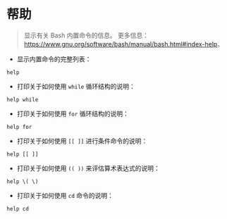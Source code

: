 # 帮助

> 显示有关 Bash 内置命令的信息。
> 更多信息：<https://www.gnu.org/software/bash/manual/bash.html#index-help>。

- 显示内置命令的完整列表：

`help`

- 打印关于如何使用 `while` 循环结构的说明：

`help while`

- 打印关于如何使用 `for` 循环结构的说明：

`help for`

- 打印关于如何使用 `[[ ]]` 进行条件命令的说明：

`help [[ ]]`

- 打印关于如何使用 `(( ))` 来评估算术表达式的说明：

`help \( \)`

- 打印关于如何使用 `cd` 命令的说明：

`help cd`